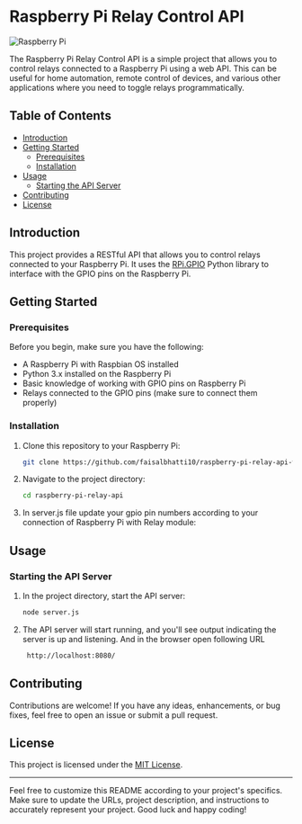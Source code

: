 # Raspberry Pi Relay Control API

![Raspberry Pi](https://www.crowdsupply.com/img/59f5/powered-by-raspberry-pi-logo-outline-colour-screen_png_md-xl.jpg)

The Raspberry Pi Relay Control API is a simple project that allows you to control relays connected to a Raspberry Pi using a web API. This can be useful for home automation, remote control of devices, and various other applications where you need to toggle relays programmatically.

## Table of Contents

- [Introduction](#introduction)
- [Getting Started](#getting-started)
  - [Prerequisites](#prerequisites)
  - [Installation](#installation)
- [Usage](#usage)
  - [Starting the API Server](#starting-the-api-server)
- [Contributing](#contributing)
- [License](#license)

## Introduction

This project provides a RESTful API that allows you to control relays connected to your Raspberry Pi. It uses the [RPi.GPIO](https://pypi.org/project/RPi.GPIO/) Python library to interface with the GPIO pins on the Raspberry Pi.

## Getting Started

### Prerequisites

Before you begin, make sure you have the following:

- A Raspberry Pi with Raspbian OS installed
- Python 3.x installed on the Raspberry Pi
- Basic knowledge of working with GPIO pins on Raspberry Pi
- Relays connected to the GPIO pins (make sure to connect them properly)

### Installation

1. Clone this repository to your Raspberry Pi:

   ```bash
   git clone https://github.com/faisalbhatti10/raspberry-pi-relay-api-with-gpio.git
   ```

2. Navigate to the project directory:

   ```bash
   cd raspberry-pi-relay-api
   ```
   
3. In server.js file update your gpio pin numbers according to your connection of Raspberry Pi with Relay module:

## Usage

### Starting the API Server

1. In the project directory, start the API server:

   ```bash
   node server.js
   ```

2. The API server will start running, and you'll see output indicating the server is up and listening. And in the browser open following URL

    ```bash
     http://localhost:8080/
     ```

## Contributing

Contributions are welcome! If you have any ideas, enhancements, or bug fixes, feel free to open an issue or submit a pull request.

## License

This project is licensed under the [MIT License](LICENSE).

---

Feel free to customize this README according to your project's specifics. Make sure to update the URLs, project description, and instructions to accurately represent your project. Good luck and happy coding!
